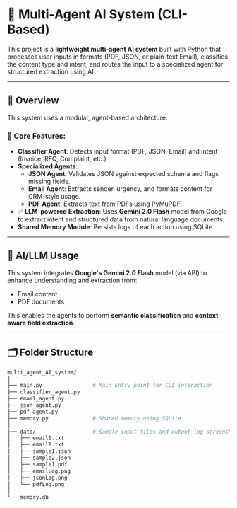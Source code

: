 # 🧠 Multi-Agent AI System (CLI-Based)

This project is a **lightweight multi-agent AI system** built with Python that processes user inputs in formats (PDF, JSON, or plain-text Email), classifies the content type and intent, and routes the input to a specialized agent for structured extraction using AI.

---

## 🚀 Overview

This system uses a modular, agent-based architecture:

### 🎯 Core Features:
- **Classifier Agent**: Detects input format (PDF, JSON, Email) and intent (Invoice, RFQ, Complaint, etc.)
- **Specialized Agents**:
  - **JSON Agent**: Validates JSON against expected schema and flags missing fields.
  - **Email Agent**: Extracts sender, urgency, and formats content for CRM-style usage.
  - **PDF Agent**: Extracts text from PDFs using PyMuPDF.
- ✅ **LLM-powered Extraction**: Uses **Gemini 2.0 Flash** model from Google to extract intent and structured data from natural language documents.
- **Shared Memory Module**: Persists logs of each action using SQLite.

---

## 🧠 AI/LLM Usage

This system integrates **Google's Gemini 2.0 Flash** model (via API) to enhance understanding and extraction from:
- Email content
- PDF documents

This enables the agents to perform **semantic classification** and **context-aware field extraction**.

---

## 🗂️ Folder Structure

```bash
multi_agent_AI_system/
│
├── main.py                # Main Entry point for CLI interaction
├── classifier_agent.py    
├── email_agent.py         
├── json_agent.py          
├── pdf_agent.py           
├── memory.py              # Shared memory using SQLite
│
├── data/                  # Sample input files and output log screenshots
│   ├── email1.txt
│   ├── email2.txt
│   ├── sample1.json
│   ├── sample2.json
│   ├── sample1.pdf
│   ├── emailLog.png
│   ├── jsonLog.png
│   └── pdfLog.png
│
└── memory.db        
```
